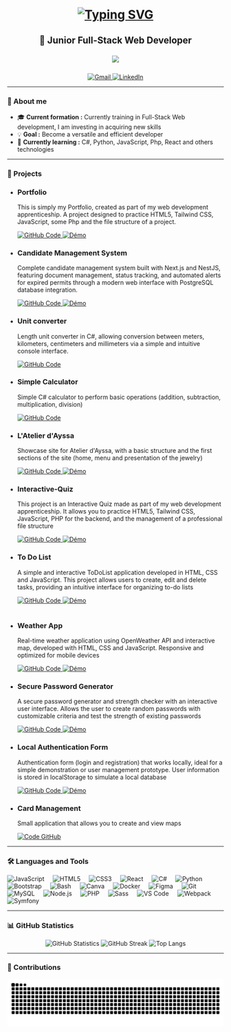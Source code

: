 <h1 align="center">
<a href="https://git.io/typing-svg"><img src="https://readme-typing-svg.demolab.com?font=Fira+Code&duration=1000&pause=100&center=true&multiline=true&width=435&lines=Hello+world!;I+am+Abd%C3%A9r%C3%A9mane+Attoumani" alt="Typing SVG" /></a>
</h1>

<h2 align="center">🚀 Junior Full-Stack Web Developer</h2>

###

<div align="center">
  <img src="https://profile-counter.glitch.me/AbderemaneAttoumaniDEV/count.svg?"  />
</div>

###

<div align="center">
  <a href="mailto:attoumani.abderemane@gmail.com" target="_blank">
    <img src="https://img.shields.io/static/v1?message=Gmail&logo=gmail&label=&color=D14836&logoColor=white&labelColor=&style=for-the-badge" height="35" alt="Gmail" />
  </a>
  <a href="https://www.linkedin.com/in/abd%C3%A9r%C3%A9mane-attoumani-4770ba301/" target="_blank">
    <img src="https://img.shields.io/static/v1?message=LinkedIn&logo=linkedin&label=&color=0077B5&logoColor=white&labelColor=&style=for-the-badge" height="35" alt="LinkedIn" />
  </a>
</div>

---

### 👋 About me
- 🎓 **Current formation :** Currently training in Full-Stack Web development, I am investing in acquiring new skills
- 💡 **Goal :** Become a versatile and efficient developer
- 🌱 **Currently learning :** C#, Python, JavaScript, Php, React and others technologies

---

### 🌟 Projects
<div align="left">
  <ul>
    <li>
      <h3>Portfolio</h3>
      <p>This is simply my Portfolio, created as part of my web development apprenticeship. A project designed to practice HTML5, Tailwind CSS, JavaScript, some Php and the file structure of a project.</p>
      <div>
        <a href="https://github.com/AbderemaneAttoumaniDEV/AbderemaneAttoumaniDEV.github.io" target="_blank">
          <img src="https://img.shields.io/static/v1?label=Code&message=GitHub&color=blue&style=for-the-badge" height="25" alt="GitHub Code" />
        </a>
        <a href="https://abderemaneattoumanidev.github.io/" target="_blank">
          <img src="https://img.shields.io/badge/Demo-Voir%20la%20démo-orange?style=for-the-badge" height="25" alt="Démo" />
        </a>
      </div>
    </li>
    <li>
      <h3>Candidate Management System</h3>
      <p>Complete candidate management system built with Next.js and NestJS, featuring document management, status tracking, and automated alerts for expired permits through a modern web interface with PostgreSQL database integration.</p>
      <div>
        <a href="https://github.com/AbderemaneAttoumaniDEV/candidate-management-system" target="_blank">
          <img src="https://img.shields.io/static/v1?label=Code&message=GitHub&color=blue&style=for-the-badge" height="25" alt="GitHub Code" />
        </a>
        <a href="https://abderemaneattoumanidev.github.io/candidate-management-system/" target="_blank">
          <img src="https://img.shields.io/badge/Demo-Voir%20la%20démo-orange?style=for-the-badge" height="25" alt="Démo" />
        </a>
      </div>
    </li>
    <li>
      <h3>Unit converter</h3>
      <p>Length unit converter in C#, allowing conversion between meters, kilometers, centimeters and millimeters via a simple and intuitive console interface.</p>
      <div>
        <a href="https://github.com/AbderemaneAttoumaniDEV/Length-Unit-Converter-Csharp" target="_blank">
          <img src="https://img.shields.io/static/v1?label=Code&message=GitHub&color=blue&style=for-the-badge" height="25" alt="GitHub Code" />
        </a>
      </div>
    </li>
    <li>
      <h3>Simple Calculator</h3>
      <p>Simple C# calculator to perform basic operations (addition, subtraction, multiplication, division)</p>
      <div>
        <a href="https://github.com/AbderemaneAttoumaniDEV/Simple-Calculator-Csharp" target="_blank">
          <img src="https://img.shields.io/static/v1?label=Code&message=GitHub&color=blue&style=for-the-badge" height="25" alt="GitHub Code" />
        </a>
      </div>
    </li>
    <li>
      <h3>L'Atelier d'Ayssa</h3>
      <p>Showcase site for Atelier d'Ayssa, with a basic structure and the first sections of the site (home, menu and presentation of the jewelry)</p>
      <div>
        <a href="https://github.com/AbderemaneAttoumaniDEV/Atelier-Ayssa" target="_blank">
          <img src="https://img.shields.io/static/v1?label=Code&message=GitHub&color=blue&style=for-the-badge" height="25" alt="GitHub Code" />
        </a>
        <a href="https://abderemaneattoumanidev.github.io/Atelier-Ayssa/" target="_blank">
          <img src="https://img.shields.io/badge/Demo-Voir%20la%20démo-orange?style=for-the-badge" height="25" alt="Démo" />
        </a>
      </div>
    </li>
    <li>
      <h3>Interactive-Quiz</h3>
      <p>This project is an Interactive Quiz made as part of my web development apprenticeship. It allows you to practice HTML5, Tailwind CSS, JavaScript, PHP for the backend, and the management of a professional file structure</p>
      <div>
        <a href="https://github.com/AbderemaneAttoumaniDEV/Interactive-Quiz" target="_blank">
          <img src="https://img.shields.io/static/v1?label=Code&message=GitHub&color=blue&style=for-the-badge" height="25" alt="GitHub Code" />
        </a>
        <a href="https://abderemaneattoumanidev.github.io/Interactive-Quiz/" target="_blank">
          <img src="https://img.shields.io/badge/Demo-Voir%20la%20démo-orange?style=for-the-badge" height="25" alt="Démo" />
        </a>
      </div>
    </li>
    <li>
      <h3>To Do List</h3>
      <p>A simple and interactive ToDoList application developed in HTML, CSS and JavaScript. This project allows users to create, edit and delete tasks, providing an intuitive interface for organizing to-do lists</p>
      <div>
        <a href="https://github.com/AbderemaneAttoumaniDEV/ToDoList-JavaScript" target="_blank">
          <img src="https://img.shields.io/static/v1?label=Code&message=GitHub&color=blue&style=for-the-badge" height="25" alt="GitHub Code" />
        </a>
        <a href="https://abderemaneattoumanidev.github.io/ToDoList-JavaScript/" target="_blank">
          <img src="https://img.shields.io/badge/Demo-Voir%20la%20démo-orange?style=for-the-badge" height="25" alt="Démo" />
        </a>
      </div>
    </li>
    <br>
    <li>
      <h3>Weather App</h3>
      <p>Real-time weather application using OpenWeather API and interactive map, developed with HTML, CSS and JavaScript. Responsive and optimized for mobile devices</p>
      <div>
        <a href="https://github.com/AbderemaneAttoumaniDEV/WeatherApp" target="_blank">
          <img src="https://img.shields.io/static/v1?label=Code&message=GitHub&color=blue&style=for-the-badge" height="25" alt="GitHub Code" />
        </a>
        <a href="https://abderemaneattoumanidev.github.io/WeatherApp/" target="_blank">
          <img src="https://img.shields.io/badge/Demo-Voir%20la%20démo-orange?style=for-the-badge" height="25" alt="Démo" />
        </a>
      </div>
    </li>
    <li>
      <h3>Secure Password Generator</h3>
      <p>A secure password generator and strength checker with an interactive user interface. Allows the user to create random passwords with customizable criteria and test the strength of existing passwords</p>
      <div>
        <a href="https://github.com/AbderemaneAttoumaniDEV/PasswordGenerator" target="_blank">
          <img src="https://img.shields.io/static/v1?label=Code&message=GitHub&color=blue&style=for-the-badge" height="25" alt="GitHub Code" />
        </a>
        <a href="https://abderemaneattoumanidev.github.io/PasswordGenerator/" target="_blank">
          <img src="https://img.shields.io/badge/Demo-Voir%20la%20démo-orange?style=for-the-badge" height="25" alt="Démo" />
        </a>
      </div>
    </li>
    <li>
      <h3>Local Authentication Form</h3>
      <p>Authentication form (login and registration) that works locally, ideal for a simple demonstration or user management prototype. User information is stored in localStorage to simulate a local database</p>
      <div>
        <a href="https://github.com/AbderemaneAttoumaniDEV/Local-Authentication-Form" target="_blank">
          <img src="https://img.shields.io/static/v1?label=Code&message=GitHub&color=blue&style=for-the-badge" height="25" alt="GitHub Code" />
        </a>
        <a href="https://abderemaneattoumanidev.github.io/Local-Authentication-Form/" target="_blank">
          <img src="https://img.shields.io/badge/Demo-Voir%20la%20démo-orange?style=for-the-badge" height="25" alt="Démo" />
        </a>
      </div>
    </li>
    <li>
      <h3>Card Management</h3>
      <p>Small application that allows you to create and view maps</p>
      <div>
        <a href="https://github.com/AbderemaneAttoumaniDEV/Card-Management" target="_blank">
          <img src="https://img.shields.io/static/v1?label=Code&message=GitHub&color=blue&style=for-the-badge" height="25" alt="Code GitHub" />
        </a>
      </div>
    </li>
  </ul>
</div>

---
### 🛠️ Languages ​​and Tools
<div align="left">
  <img src="https://cdn.jsdelivr.net/gh/devicons/devicon/icons/javascript/javascript-original.svg" height="30" alt="JavaScript" />
  <img width="12"/>
  <img src="https://cdn.jsdelivr.net/gh/devicons/devicon/icons/html5/html5-original.svg" height="30" alt="HTML5" />
  <img width="12"/>
  <img src="https://cdn.jsdelivr.net/gh/devicons/devicon/icons/css3/css3-original.svg" height="30" alt="CSS3" />
  <img width="12"/>
  <img src="https://cdn.jsdelivr.net/gh/devicons/devicon/icons/react/react-original.svg" height="30" alt="React" />
  <img width="12"/>
  <img src="https://cdn.jsdelivr.net/gh/devicons/devicon/icons/csharp/csharp-original.svg" height="30" alt="C#" />
  <img width="12"/>
  <img src="https://cdn.jsdelivr.net/gh/devicons/devicon/icons/python/python-original.svg" height="30" alt="Python" />
  <img width="12"/>
  <img src="https://cdn.jsdelivr.net/gh/devicons/devicon/icons/bootstrap/bootstrap-original.svg" height="30" alt="Bootstrap" />
  <img width="12"/>
  <img src="https://cdn.jsdelivr.net/gh/devicons/devicon/icons/bash/bash-original.svg" height="30" alt="Bash" />
  <img width="12"/>
  <img src="https://cdn.jsdelivr.net/gh/devicons/devicon/icons/canva/canva-original.svg" height="30" alt="Canva" />
  <img width="12"/>
  <img src="https://cdn.jsdelivr.net/gh/devicons/devicon/icons/docker/docker-original.svg" height="30" alt="Docker" />
  <img width="12"/>
  <img src="https://cdn.jsdelivr.net/gh/devicons/devicon/icons/figma/figma-original.svg" height="30" alt="Figma" />
  <img width="12"/>
  <img src="https://cdn.jsdelivr.net/gh/devicons/devicon/icons/git/git-original.svg" height="30" alt="Git" />
  <img width="12"/>
  <img src="https://cdn.jsdelivr.net/gh/devicons/devicon/icons/mysql/mysql-original.svg" height="30" alt="MySQL" />
  <img width="12"/>
  <img src="https://cdn.jsdelivr.net/gh/devicons/devicon/icons/nodejs/nodejs-original.svg" height="30" alt="Node.js" />
  <img width="12"/>
  <img src="https://cdn.jsdelivr.net/gh/devicons/devicon/icons/php/php-original.svg" height="30" alt="PHP" />
  <img width="12"/>
  <img src="https://cdn.jsdelivr.net/gh/devicons/devicon/icons/sass/sass-original.svg" height="30" alt="Sass" />
  <img width="12"/>
  <img src="https://cdn.jsdelivr.net/gh/devicons/devicon/icons/vscode/vscode-original.svg" height="30" alt="VS Code" />
  <img width="12"/>
  <img src="https://cdn.jsdelivr.net/gh/devicons/devicon/icons/webpack/webpack-original.svg" height="30" alt="Webpack" />
  <img width="12"/>
  <img src="https://cdn.jsdelivr.net/gh/devicons/devicon/icons/symfony/symfony-original.svg" height="30" alt="Symfony" />
</div>

---

### 📊 GitHub Statistics
<div align="center">
  <img src="https://github-readme-stats.vercel.app/api?username=AbderemaneAttoumaniDEV&hide_title=false&hide_rank=false&show_icons=true&include_all_commits=true&count_private=true&disable_animations=false&theme=flag-india&locale=en&hide_border=false" height="150" alt="GitHub Statistics" />
  <img src="https://streak-stats.demolab.com?user=AbderemaneAttoumaniDEV&locale=en&mode=daily&theme=flag-india&hide_border=false&border_radius=5" height="150" alt="GitHub Streak" />
  <img src="https://github-readme-stats.vercel.app/api/top-langs?username=AbderemaneAttoumaniDEV&locale=en&hide_title=false&layout=compact&card_width=320&langs_count=5&theme=flag-india&hide_border=false" height="150" alt="Top Langs" />
</div>

---

### 🐍 Contributions
<div align="center">
  <img src="https://raw.githubusercontent.com/abderemaneattoumanidev/abderemaneattoumanidev/output/snake.svg" alt="Snake animation" />
</div>
